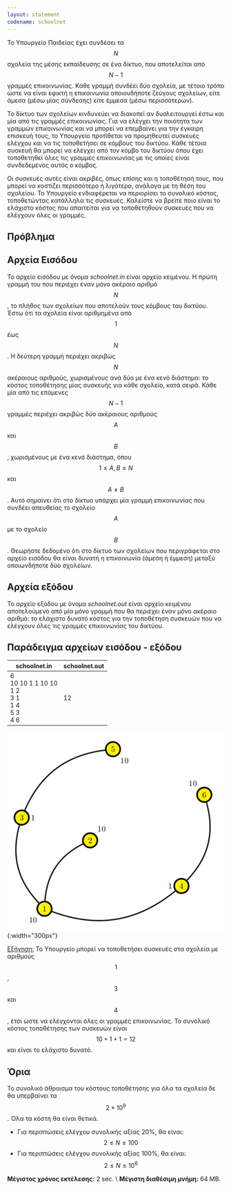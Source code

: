 ```yaml
---
layout: statement
codename: schoolnet
---
```


Το Υπουργείο Παιδείας έχει συνδέσει τα $$N$$ σχολεία της μέσης εκπαίδευσης σε ένα δίκτυο, που αποτελείται από $$N−1$$ γραμμές επικοινωνίας. Κάθε γραμμή συνδέει δύο σχολεία, με τέτοιο τρόπο ώστε να είναι εφικτή η επικοινωνία οποιουδήποτε ζεύγους σχολείων, είτε άμεσα (μέσω μίας σύνδεσης) είτε έμμεσα (μέσω περισσότερων).

Το δίκτυο των σχολείων κινδυνεύει να διακοπεί αν δυσλειτουργεί έστω και μία από τις γραμμές επικοινωνίας. Για να ελέγχει την ποιότητα των γραμμών επικοινωνίας και να μπορεί να επεμβαίνει για την έγκαιρη επισκευή τους, το Υπουργείο προτίθεται να προμηθευτεί συσκευές ελέγχου και να τις τοποθετήσει σε κόμβους του δικτύου. Κάθε τέτοια συσκευή θα μπορεί να ελέγχει από τον κόμβο του δικτύου όπου έχει τοποθετηθεί όλες τις γραμμές επικοινωνίας με τις οποίες είναι συνδεδεμένος αυτός ο κόμβος.

Οι συσκευές αυτές είναι ακριβές, όπως επίσης και η τοποθέτησή τους, που μπορεί να κοστίζει περισσότερο ή λιγότερο, ανάλογα με τη θέση του σχολείου. Το Υπουργείο ενδιαφέρεται να περιορίσει το συνολικό κόστος, τοποθετώντας κατάλληλα τις συσκευές. Καλείστε να βρείτε ποιο είναι το ελάχιστο κόστος που απαιτείται για να τοποθετηθούν συσκευές που να ελέγχουν όλες οι γραμμές.

## Πρόβλημα

## Αρχεία Εισόδου

Το αρχείο εισόδου με όνομα *schoolnet.in* είναι αρχείο κειμένου. Η πρώτη γραμμή του που περιέχει έναν μόνο ακέραιο αριθμό $$N$$, το πλήθος των σχολείων που αποτελούν τους κόμβους του δικτύου. Έστω ότι τα σχολεία είναι αριθμημένα από $$1$$ έως $$N$$. Η δεύτερη γραμμή περιέχει ακριβώς $$N$$ ακέραιους αριθμούς, χωρισμένους ανά δύο με ένα κενό διάστημα: το κόστος τοποθέτησης μίας συσκευής για κάθε σχολείο, κατά σειρά. Κάθε μία από τις επόμενες $$N−1$$ γραμμές περιέχει ακριβώς δύο ακέραιους αριθμούς $$A$$ και $$B$$, χωρισμένους με ένα κενό διάστημα, όπου $$1 \le A, B \le N$$ και $$A \ne B$$. Αυτό σημαίνει ότι στο δίκτυο υπάρχει μία γραμμή επικοινωνίας που συνδέει απευθείας το σχολείο $$A$$ με το σχολείο $$B$$. Θεωρήστε δεδομένο ότι στο δίκτυο των σχολείων που περιγράφεται στο αρχείο εισόδου θα είναι δυνατή η επικοινωνία (άμεση ή έμμεση) μεταξύ οποιωνδήποτε δύο σχολείων.

## Αρχεία εξόδου

Το αρχείο εξόδου με όνομα *schoolnet.out* είναι αρχείο κειμένου αποτελούμενο από μία μόνο γραμμή που θα περιέχει έναν μόνο ακέραιο αριθμό: το ελάχιστο δυνατό κόστος για την τοποθέτηση συσκευών που να ελέγχουν όλες τις γραμμές επικοινωνίας του δικτύου.

## Παράδειγμα αρχείων εισόδου - εξόδου

| **schoolnet.in**                         | **schoolnet.out** |
| ------------------------------------ | ------------- |
| 6<br/>10 10 1 1 10 10<br/>1 2<br/>3 1<br/>1 4<br/>5 3<br/>4 6 |  12           |

![Παράδειγμα](/assets/28-pdp-c-schoolnet-example.png){:width="300px"}

<u>Εξήγηση:</u> Το Υπουργείο μπορεί να τοποθετήσει συσκευές στα σχολεία με αριθμούς $$1$$, $$3$$ και $$4$$, έτσι ώστε να ελέγχονται όλες οι γραμμές επικοινωνίας. Το συνολικό κόστος τοποθέτησης των συσκευών είναι $$10+1+1=12$$ και είναι το ελάχιστο δυνατό.

## Όρια

Το συνολικό άθροισμα του κόστους τοποθέτησης για όλα τα σχολεία δε θα υπερβαίνει τα $$2\times 10^9$$. Όλα τα κόστη θα είναι θετικά.

* Για περιπτώσεις ελέγχου συνολικής αξίας 20%, θα είναι: $$2 \le N \le 100$$
* Για περιπτώσεις ελέγχου συνολικής αξίας 100%, θα είναι: $$2 \le N \le 10^6$$

**Μέγιστος χρόνος εκτέλεσης:** 2 sec. \\
**Μέγιστη διαθέσιμη μνήμη:** 64 MB.
